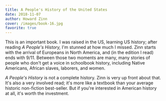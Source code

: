 ```yaml
---
title: A People's History of the United States
date: 2018-11-07
author: Howard Zinn
cover: /images/book-16.jpg
favorite: true
---
```


This is an important book. I was raised in the US, learning US history; after reading *A People's History,* I'm stunned at how much I missed. Zinn starts with the arrival of Europeans in North America, and (in the edition I read) ends with 9/11. Between those two moments are many, many stories of people who don't get a voice in schoolbook history, including Native Americans, African slaves, laborers, and women.

*A People's History* is not a complete history. Zinn is very up front about that. It's also a very involved read; it's more like a textbook than your average historic non-fiction best-seller. But if you're interested in American history at all, it's worth the investment.